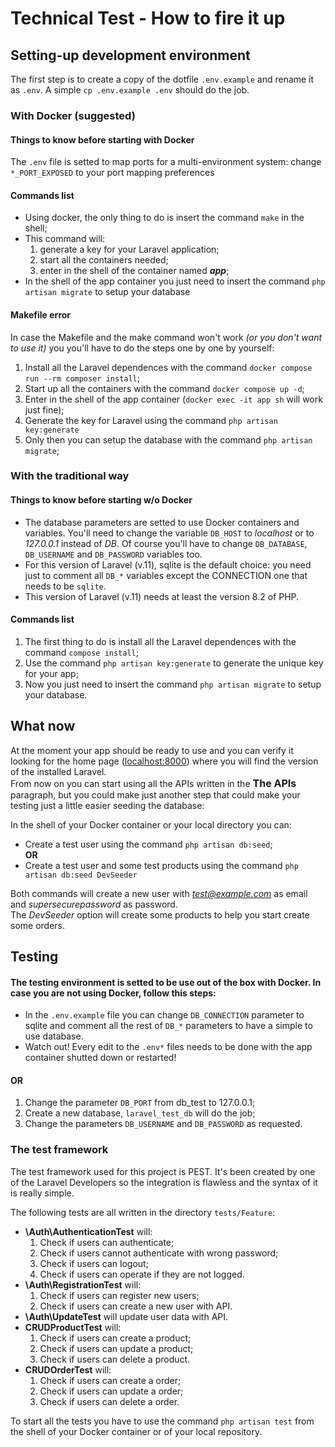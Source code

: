 # Technical Test - How to fire it up

## Setting-up development environment

The first step is to create a copy of the dotfile `.env.example` and rename it as `.env`. A simple `cp .env.example .env` should do the job.

### With Docker (suggested)

#### Things to know before starting with Docker
The `.env` file is setted to map ports for a multi-environment system: change `*_PORT_EXPOSED` to your port mapping preferences

#### Commands list

<ul>
    <li>
        Using docker, the only thing to do is insert the command <code>make</code> in the shell;      
    </li>
    <li>
        This command will: 
        <ol>
            <li>
                generate a key for your Laravel application;
            </li>
            <li>
                start all the containers needed;
            </li>
            <li>
                enter in the shell of the container named <strong><em>app</em></strong>;
            </li>
        </ol>
    </li>
    <li>
        In the shell of the app container you just need to insert the command <code>php artisan migrate</code> to setup your database
    </li>
</ul>

#### Makefile error
In case the Makefile and the make command won't work <em>(or you don't want to use it)</em> you you'll have to do the steps one by one by yourself:
<ol>
    <li>
        Install all the Laravel dependences with the command <code>docker compose run --rm composer install</code>;
    </li>
    <li>
        Start up all the containers with the command <code>docker compose up -d</code>;
    </li>
    <li>
        Enter in the shell of the app container (<code>docker exec -it app sh</code> will work just fine);
    </li>
    <li>
        Generate the key for Laravel using the command <code>php artisan key:generate</code>
    </li>
    <li>
        Only then you can setup the database with the command <code>php artisan migrate</code>;
    </li>
</ol>

### With the traditional way

#### Things to know before starting w/o Docker
 - The database parameters are setted to use Docker containers and variables. You'll need to change the variable <code>DB_HOST</code> to <em>localhost</em> or to <em>127.0.0.1</em> instead of <em>DB</em>. Of course you'll have to change <code>DB_DATABASE</code>, <code>DB_USERNAME</code> and <code>DB_PASSWORD</code> variables too.
 - For this version of Laravel (v.11), sqlite is the default choice: you need just to comment all <code>DB_*</code> variables except the CONNECTION one that needs to be <code>sqlite</code>.
 - This version of Laravel (v.11) needs at least the version 8.2 of PHP.

#### Commands list
<ol>
    <li>
        The first thing to do is install all the Laravel dependences with the command <code>compose install</code>;
    </li>
    <li>
        Use the command <code>php artisan key:generate</code> to generate the unique key for your app;
    </li>
    <li>
        Now you just need to insert the command <code>php artisan migrate</code> to setup your database.
    </li>
</ol>

## What now
At the moment your app should be ready to use and you can verify it looking for the home page (<a href="localhost:8000" _target="blank">localhost:8000</a>) where you will find the version of the installed Laravel.<br>
From now on you can start using all the APIs written in the <strong style="font-size: 16px">The APIs</strong> paragraph, but you could make just another step that could make your testing just a little easier seeding the database:

In the shell of your Docker container or your local directory you can:
<ul>
    <li>
        Create a test user using the command <code>php artisan db:seed</code>;
    </li>
    <strong>OR</strong>
    <li>Create a test user and some test products using the command <code>php artisan db:seed DevSeeder</code></li>
</ul>

Both commands will create a new user with <em>test@example.com</em> as email and <em>supersecurepassword</em> as password. <br>
The <em>DevSeeder</em> option will create some products to help you start create some orders.

## Testing

#### The testing environment is setted to be use out of the box with Docker. In case you are not using Docker, follow this steps:

- In the `.env.example` file you can change <code>DB_CONNECTION</code> parameter to sqlite and comment all the rest of <code>DB_*</code> parameters to have a simple to use database.
- Watch out! Every edit to the `.env*` files needs to be done with the app container shutted down or restarted!

#### OR

<ol>
    <li>
        Change the parameter <code>DB_PORT</code> from db_test to 127.0.0.1;
    </li>
    <li>
        Create a new database, <code>laravel_test_db</code> will do the job;
    </li>
    <li>
        Change the parameters <code>DB_USERNAME</code> and <code>DB_PASSWORD</code> as requested.
    </li>
</ol>

### The test framework
The test framework used for this project is PEST. It's been created by one of the Laravel Developers so the integration is flawless and the syntax of it is really simple.

The following tests are all written in the directory <code>tests/Feature</code>:
<ul>
    <li>
        <strong>\Auth\AuthenticationTest</strong> will:
        <ol>
            <li>
                Check if users can authenticate;
            </li>
            <li>
                Check if users cannot authenticate with wrong password;
            </li>
            <li>
                Check if users can logout;
            </li>
            <li>
                Check if users can operate if they are not logged.
            </li>
        </ol>
    </li>
    <li>
        <strong>\Auth\RegistrationTest</strong> will:
        <ol>
            <li>
                Check if users can register new users;
            </li>
            <li>
                Check if users can create a new user with API.
            </li>
        </ol>
    </li>
    <li>
        <strong>\Auth\UpdateTest</strong> will update user data with API.
    </li>
    <li>
        <strong>CRUDProductTest</strong> will:
        <ol>
            <li>
                Check if users can create a product;
            </li>
            <li>
                Check if users can update a product;
            </li>
            <li>
                Check if users can delete a product.
            </li>
        </ol>
    </li>
    <li>
        <strong>CRUDOrderTest</strong> will:
        <ol>
            <li>
                Check if users can create a order;
            </li>
            <li>
                Check if users can update a order;
            </li>
            <li>
                Check if users can delete a order.
            </li>
        </ol>
    </li>
</ul>

To start all the tests you have to use the command `php artisan test` from the shell of your Docker container or of your local repository.
